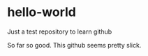 # hello-world
Just a test repository to learn github

So far so good.  This github seems pretty slick.
